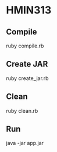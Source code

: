 # HMIN313

## Compile

   ruby compile.rb

## Create JAR

   ruby create_jar.rb

## Clean
   
   ruby clean.rb

## Run

   java -jar app.jar